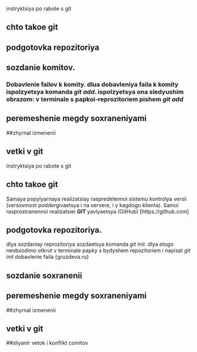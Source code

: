 instryktsiya po rabote s git

## chto takoe git

## podgotovka repozitoriya

## sozdanie komitov. 

### Dobavlenie failov k komity. dlua dobavleniya faila k komity ispolzyetsya komanda *git add*. ispolzyetsya ona sledyushim obrazom: v terminale s papkoi-reprozitoriem pishem *git add <nazvanie faila>*

## peremeshenie megdy soxraneniyami

##zhyrnal izmenenii

## vetki v git
instryktsiya po rabote s git

## chto takoe git
Samaya popylyarnaya realizatsiay raspredelennoi sistemu kontrolya versii (versionnost poddergivaetsya i na servere, i y kagdogo klienta). Samoi rasprostranennoi realizatsiei ***GIT*** yavlyaetsya (GitHub) [https.//github.com]

## podgotovka repozitoriya. 
dlya sozdaniay reprozitoriya sozdaetsya komanda *git init*. dlya etogo neobxodimo otkrut v terminale papky s bydyshem repozitoriem i napisat *git init* 
dobavlenie faila {gruzdeva.ru}
## sozdanie soxranenii

## peremeshenie megdy soxraneniyami

##zhyrnal izmenenii

## vetki v git

##sliyanir vetok i konflikt comitov